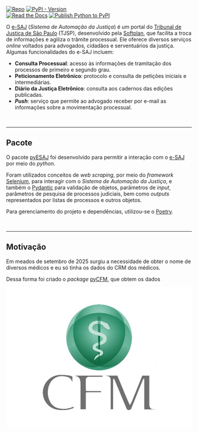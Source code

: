 [![Repo](https://img.shields.io/badge/GitHub-repo-blue?logo=github&logoColor=f5f5f5)](https://github.com/michelmetran/pyESAJ)
[![PyPI - Version](https://img.shields.io/pypi/v/pyesaj?logo=pypi&label=PyPI&color=blue)](https://pypi.org/project/pyesaj/)<br>
[![Read the Docs](https://img.shields.io/readthedocs/pyESAJ?logo=ReadTheDocs&label=Read%20The%20Docs)](https://pyESAJ.readthedocs.io/)
[![Publish Python to PyPI](https://github.com/michelmetran/pyESAJ/actions/workflows/publish-to-pypipoetry.yml/badge.svg)](https://github.com/michelmetran/pyESAJ/actions/workflows/publish-to-pypipoetry.yml)

O [e-SAJ](https://esaj.tjsp.jus.br/) (_Sistema de Automação da Justiça_) é um
portal
do [Tribunal de Justiça de São Paulo](https://www.tjsp.jus.br/) (TJSP),
desenvolvido
pela [Softplan](https://www.softplan.com.br/), que facilita a troca de
informações e agiliza o trâmite processual. Ele
oferece diversos serviços _online_ voltados para advogados, cidadãos e
serventuários da justiça. Algumas funcionalidades
do e-SAJ incluem:

- **Consulta Processual**: acesso às informações de tramitação dos processos de
  primeiro e segundo grau.
- **Peticionamento Eletrônico**: protocolo e consulta de petições iniciais e
  intermediárias.
- **Diário da Justiça Eletrônico**: consulta aos cadernos das edições
  publicadas.
- **_Push_**: serviço que permite ao advogado receber por e-mail as informações
  sobre a movimentação processual.

<br>

---

## Pacote

O
pacote [pyESAJ](https://dev.azure.com/mpsp/Informa%C3%A7%C3%B5es%20Estat%C3%ADsticas/_git/pyesaj)
foi desenvolvido para permitir a interação com
o [e-SAJ](https://esaj.tjsp.jus.br/) por meio
do _python_.

Foram utilizados conceitos de _web scraping_, por meio do
_framework_ [Selenium](https://www.selenium.dev/), para interagir com o _Sistema
de Automação da Justiça_, e também
o [Pydantic](https://docs.pydantic.dev/latest/) para validação de objetos,
parâmetros de _input_, parâmetros de pesquisa de processos judiciais, bem como
_outputs_ representados por listas de processos e outros objetos.

Para gerenciamento do projeto e dependências, utilizou-se
o [Poetry](https://python-poetry.org/).

<br>

---

## Motivação

Em meados de setembro de 2025 surgiu a necessidade de obter o nome de diversos médicos e eu só tinha os dados do CRM dos médicos.

Dessa forma foi criado o
_package_ [pyCFM](https://dev.azure.com/mpsp/Informa%C3%A7%C3%B5es%20Estat%C3%ADsticas/_git/pyesaj),
que obtem os dados

![CFM](./assets/logo_cfm.jpg)
